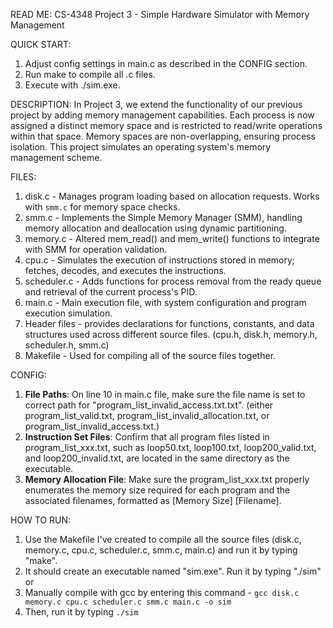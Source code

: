 READ ME: CS-4348 Project 3 - Simple Hardware Simulator with Memory Management

QUICK START:
1. Adjust config settings in main.c as described in the CONFIG section.
2. Run make to compile all .c files.
3. Execute with ./sim.exe.

DESCRIPTION:
In Project 3, we extend the functionality of our previous project by adding memory management capabilities. 
Each process is now assigned a distinct memory space and is restricted to read/write operations within that space. 
Memory spaces are non-overlapping, ensuring process isolation. This project simulates an operating system's memory management scheme.

FILES:
1. disk.c - Manages program loading based on allocation requests. Works with `smm.c` for memory space checks.
2. smm.c - Implements the Simple Memory Manager (SMM), handling memory allocation and deallocation using dynamic partitioning.
3. memory.c - Altered mem_read() and mem_write() functions to integrate with SMM for operation validation.
4. cpu.c - Simulates the execution of instructions stored in memory; fetches, decodes, and executes the instructions.
5. scheduler.c - Adds functions for process removal from the ready queue and retrieval of the current process's PID.
6. main.c - Main execution file, with system configuration and program execution simulation.
7. Header files - provides declarations for functions, constants, and data structures used across different source files. (cpu.h, disk.h, memory.h, scheduler.h, smm.c)
8. Makefile - Used for compiling all of the source files together.

CONFIG:
1. **File Paths**: On line 10 in main.c file, make sure the file name is set to correct path for "program_list_invalid_access.txt.txt". (either program_list_valid.txt, program_list_invalid_allocation.txt, or program_list_invalid_access.txt.)
2. **Instruction Set Files**: Confirm that all program files listed in program_list_xxx.txt, such as loop50.txt, loop100.txt, loop200_valid.txt, and loop200_invalid.txt, are located in the same directory as the executable.
3. **Memory Allocation File**: Make sure the program_list_xxx.txt properly enumerates the memory size required for each program and the associated filenames, formatted as [Memory Size] [Filename].

HOW TO RUN:
1. Use the Makefile I've created to compile all the source files (disk.c, memory.c, cpu.c, scheduler.c, smm.c, main.c) and run it by typing "make".
2. It should create an executable named "sim.exe". Run it by typing "./sim"
or
3. Manually compile with gcc by entering this command - `gcc disk.c memory.c cpu.c scheduler.c smm.c main.c -o sim`
4. Then, run it by typing `./sim`
